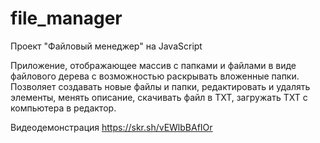 # file_manager
Проект "Файловый менеджер" на JavaScript


Приложение, отображающее массив с папками и файлами в виде файлового дерева с возможностью раскрывать вложенные папки.
Позволяет создавать новые файлы и папки, редактировать и удалять элементы, менять описание, скачивать файл в TXT, загружать ТХТ с компьютера в редактор.


Видеодемонстрация https://skr.sh/vEWlbBAfIOr
